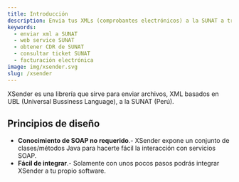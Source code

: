 ```yaml
---
title: Introducción
description: Envia tus XMLs (comprobantes electrónicos) a la SUNAT a través de sus Web Services
keywords:
  - enviar xml a SUNAT
  - web service SUNAT
  - obtener CDR de SUNAT
  - consultar ticket SUNAT
  - facturación electrónica
image: img/xsender.svg
slug: /xsender
---
```


XSender es una librería que sirve para enviar archivos, XML basados en UBL (Universal Bussiness Language), a la SUNAT (Perú).

## Principios de diseño

- **Conocimiento de SOAP no requerido**.- XSender expone un conjunto de clases/métodos Java para hacerte fácil la interacción con servicios SOAP.
- **Fácil de integrar**.- Solamente con unos pocos pasos podrás integrar XSender a tu propio software.
